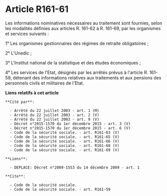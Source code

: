 # Article R161-61

Les informations nominatives nécessaires au traitement sont fournies, selon les modalités définies aux articles R. 161-62 à
R. 161-69, par les organismes et services suivants :

1° Les organismes gestionnaires des régimes de retraite obligatoires ;

2° L'Unedic ;

3° L'Institut national de la statistique et des études économiques ;

4° Les services de l'Etat, désignés par les arrêtés prévus à l'article R. 161-59, détenant des informations relatives aux
traitements et aux pensions des personnels civils et militaires de l'Etat.

**Liens relatifs à cet article**

	**Cité par**:

	  - Arrêté du 22 juillet 2003 - art. 1 (M)
	  - Arrêté du 22 juillet 2003 - art. 2 (V)
	  - Arrêté du 22 juillet 2003 - art. 9 (V)
	  - Décret n°2015-1570 du 1er décembre 2015 - art. 3 (V)
	  - Décret n°2015-1570 du 1er décembre 2015 - art. 6 (V)
	  - Code de la sécurité sociale. - art. R161-63 (V)
	  - Code de la sécurité sociale. - art. R161-65 (V)
	  - Code de la sécurité sociale. - art. R161-66 (V)
	  - Code de la sécurité sociale. - art. R161-68 (V)
	  - Code de la sécurité sociale. - art. R161-69 (V)

	**Liens**:

	  - DEPLACE: Décret n°2009-1553 du 14 décembre 2009 - art. 1

	**Cite**:

	  - Code de la sécurité sociale.
	  - Code de la sécurité sociale. - art. R161-59

